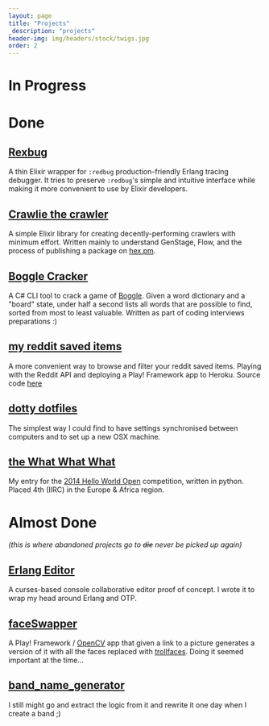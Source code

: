 ```yaml
---
layout: page
title: "Projects"
_description: "projects"
header-img: img/headers/stock/twigs.jpg
order: 2
---
```


# In Progress

# Done

## [Rexbug](https://hex.pm/packages/rexbug)

A thin Elixir wrapper for `:redbug` production-friendly Erlang tracing debugger.
It tries to preserve `:redbug`'s simple and intuitive interface while making it
more convenient to use by Elixir developers.

## [Crawlie the crawler](https://github.com/nietaki/crawlie)
A simple Elixir library for creating decently-performing crawlers with minimum effort.
Written mainly to understand GenStage, Flow, and the process of publishing a package on [hex.pm](https://hex.pm/).

## [Boggle Cracker](https://github.com/nietaki/BoggleCracker)
A C# CLI tool to crack a game of [Boggle](https://en.wikipedia.org/wiki/Boggle).
Given a word dictionary and a "board" state, under half a second lists all words that are possible
to find, sorted from most to least valuable. Written as part of coding interviews
preparations :)

## [my reddit saved items](http://myredditsaveditems.herokuapp.com/)
A more convenient way to browse and filter your reddit saved items. Playing with
the Reddit API and deploying a Play! Framework app to Heroku. Source code [here](https://github.com/nietaki/myRedditSavedItems)

## [dotty dotfiles](https://github.com/nietaki/dotty-dotfiles)
The simplest way I could find to have settings synchronised between computers and
to set up a new OSX machine.

## [the What What What](https://github.com/nietaki/HWO-2014---the-What-What-What)
My entry for the [2014 Hello World Open](https://2014.helloworldopen.com/about) competition, written in python.
Placed 4th (IIRC) in the Europe & Africa region.

# Almost Done
*(this is where abandoned projects go to ~~die~~ never be picked up again)*

## [Erlang Editor](https://github.com/nietaki/erlangEditor)
A curses-based console collaborative editor proof of concept. I wrote it to wrap
my head around Erlang and OTP.

## [faceSwapper](https://github.com/nietaki/faceSwapper)
A Play! Framework / [OpenCV](http://opencv.org/) app that given a link to a picture
generates a version of it with all the faces replaced with
[trollfaces](http://knowyourmeme.com/memes/trollface-coolface-problem).
Doing it seemed important at the time...

## [band_name_generator](https://github.com/nietaki/band_name_generator)
I still might go and extract the logic from it and rewrite it one day when I create a band ;)

